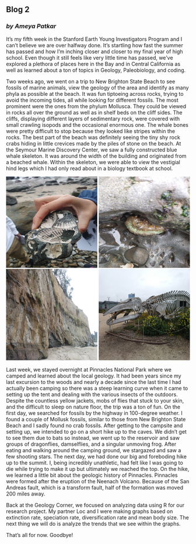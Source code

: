 ## Blog 2
### _by Ameya Patkar_

It’s my fifth week in the Stanford Earth Young Investigators Program and I can’t believe we are over halfway done. It’s startling how fast the summer has passed and how I’m inching closer and closer to my final year of high school. Even though it still feels like very little time has passed, we’ve explored a plethora of places here in the Bay and in Central California as well as learned about a ton of topics in Geology, Paleobiology, and coding.

Two weeks ago, we went on a trip to New Brighton State Beach to see fossils of marine animals, view the geology of the area and identify as many phyla as possible at the beach. It was fun tiptoeing across rocks, trying to avoid the incoming tides, all while looking for different fossils. The most prominent were the ones from the phylum Mollusca. They could be viewed in rocks all over the ground as well as in shelf beds on the cliff sides. The cliffs, displaying different layers of sedimentary rock, were covered with small crawling isopods and the occasional enormous one. The whale bones were pretty difficult to stop because they looked like stripes within the rocks. The best part of the beach was definitely seeing the tiny shy rock crabs hiding in little crevices made by the piles of stone on the beach.  At the Seymour Marine Discovery Center, we saw a fully constructed blue whale skeleton. It was around the width of the building and originated from a beached whale. Within the skeleton, we were able to view the vestigial hind legs which I had only read about in a biology textbook at school. 

<img src="https://github.com/Ameya-P/SEYI2018/blob/master/images/20180703_095118.jpg" alt="Shell" width="250" height="250"> <img src="https://github.com/Ameya-P/SEYI2018/blob/master/images/20180703_101842.jpg" alt="Anemone" width="250" height="250"> <img src="https://github.com/Ameya-P/SEYI2018/blob/master/images/20180703_102413.jpg" alt="Cliff" width="250" height="250"> <img src="https://github.com/Ameya-P/SEYI2018/blob/master/images/20180703_124528.jpg" alt="Whale" width="250" height="250">

Last week, we stayed overnight at Pinnacles National Park where we camped and learned about the local geology. It had been years since my last excursion to the woods and nearly a decade since the last time I had actually been camping so there was a steep learning curve when it came to setting up the tent and dealing with the various insects of the outdoors. Despite the countless yellow jackets, mobs of flies that stuck to your skin, and the difficult to sleep on nature floor, the trip was a ton of fun. On the first day, we searched for fossils by the highway in 100-degree weather. I found a couple of Mollusk fossils, similar to those from New Brighton State Beach and I sadly found no crab fossils. After getting to the campsite and setting up, we intended to go on a short hike up to the caves. We didn’t get to see them due to bats so instead, we went up to the reservoir and saw groups of dragonflies, damselflies, and a singular unmoving frog. After eating and walking around the camping ground, we stargazed and saw a few shooting stars. The next day, we had done our big and foreboding hike up to the summit. I, being incredibly unathletic, had felt like I was going to die while trying to make it up but ultimately we reached the top. On the hike, we learned a little bit about the geologic history of Pinnacles. Pinnacles were formed after the eruption of the Neenach Volcano. Because of the San Andreas fault, which is a transform fault, half of the formation was moved 200 miles away. 

Back at the Geology Corner, we focused on analyzing data using R for our research project. My partner Loc and I were making graphs based on extinction rate, speciation rate, diversification rate and mean body size. The next thing we will do is analyze the trends that we see within the graphs.

That’s all for now. Goodbye!
